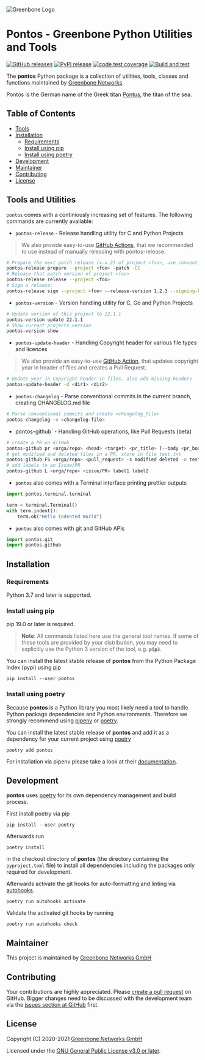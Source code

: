 ![Greenbone Logo](https://www.greenbone.net/wp-content/uploads/gb_logo_resilience_horizontal.png)

# Pontos - Greenbone Python Utilities and Tools <!-- omit in toc -->

[![GitHub releases](https://img.shields.io/github/release/greenbone/pontos.svg)](https://github.com/greenbone/pontos/releases)
[![PyPI release](https://img.shields.io/pypi/v/pontos.svg)](https://pypi.org/project/pontos/)
[![code test coverage](https://codecov.io/gh/greenbone/pontos/branch/main/graph/badge.svg)](https://codecov.io/gh/greenbone/pontos)
[![Build and test](https://github.com/greenbone/pontos/actions/workflows/ci-python.yml/badge.svg)](https://github.com/greenbone/pontos/actions/workflows/ci-python.yml)

The **pontos** Python package is a collection of utilities, tools, classes and
functions maintained by [Greenbone Networks].

Pontos is the German name of the Greek titan [Pontus](https://en.wikipedia.org/wiki/Pontus_(mythology)),
the titan of the sea.

## Table of Contents <!-- omit in toc -->

- [Tools](#tools-and-utilities)
- [Installation](#installation)
  - [Requirements](#requirements)
  - [Install using pip](#install-using-pip)
  - [Install using poetry](#install-using-poetry)
- [Development](#development)
- [Maintainer](#maintainer)
- [Contributing](#contributing)
- [License](#license)

## Tools and Utilities

`pontos` comes with a continiously increasing set of features.
The following commands are currently available:

* `pontos-release` - Release handling utility for C and Python Projects
>We also provide easy-to-use [GitHub Actions](https://github.com/greenbone/actions/#usage), that we recommended to use instead of manually releasing with pontos-release.
```bash
# Prepare the next patch release (x.x.2) of project <foo>, use conventional commits for release notes
pontos-release prepare --project <foo> -patch -CC
# Release that patch version of project <foo>
pontos-release release --project <foo>
# Sign a release:
pontos-release sign --project <foo> --release-version 1.2.3 --signing-key 1234567890ABCDEFEDCBA0987654321 [--passphrase <for_that_key>]
```
* `pontos-version` - Version handling utility for C, Go and Python Projects
```bash
# Update version of this project to 22.1.1
pontos-version update 22.1.1
# Show current projects version
pontos-version show
```
* `pontos-update-header` - Handling Copyright header for various file types and licences
>We also provide an easy-to-use [GitHub Action](https://github.com/greenbone/actions/#usage), that updates copyright year in header of files and creates a Pull Request.
```bash
# Update year in Copyright header in files, also add missing headers
pontos-update-header -d <dir1> <dir2>
```
* `pontos-changelog` - Parse conventional commits in the current branch, creating CHANGELOG.md file
```bash
# Parse conventional commits and create <changelog_file>
pontos-changelog -o <changelog-file>
```
* pontos-github` - Handling GitHub operations, like Pull Requests (beta)
```bash
# create a PR on GitHub
pontos-github pr <orga/repo> <head> <target> <pr_title> [--body <pr_body>]
# get modified and deleted files in a PR, store in file test.txt
pontos-github FS <orga/repo> <pull_request> -s modified deleted -o test.txt
# add labels to an Issue/PR
pontos-github L <orga/repo> <issue/PR> label1 label2
```

* `pontos` also comes with a Terminal interface printing prettier outputs
```python
import pontos.terminal.terminal

term = terminal.Terminal()
with term.indent():
    term.ok("Hello indented World")
```
* `pontos` also comes with git and GitHub APIs
```python
import pontos.git
import pontos.github
```

## Installation

### Requirements

Python 3.7 and later is supported.

### Install using pip

pip 19.0 or later is required.

> **Note**: All commands listed here use the general tool names. If some of
> these tools are provided by your distribution, you may need to explicitly use
> the Python 3 version of the tool, e.g. **`pip3`**.

You can install the latest stable release of **pontos** from the Python
Package Index (pypi) using [pip]

    pip install --user pontos

### Install using poetry

Because **pontos** is a Python library you most likely need a tool to
handle Python package dependencies and Python environments. Therefore we
strongly recommend using [pipenv] or [poetry].

You can install the latest stable release of **pontos** and add it as
a dependency for your current project using [poetry]

    poetry add pontos

For installation via pipenv please take a look at their [documentation][pipenv].

## Development

**pontos** uses [poetry] for its own dependency management and build
process.

First install poetry via pip

    pip install --user poetry

Afterwards run

    poetry install

in the checkout directory of **pontos** (the directory containing the
`pyproject.toml` file) to install all dependencies including the packages only
required for development.

Afterwards activate the git hooks for auto-formatting and linting via
[autohooks].

    poetry run autohooks activate

Validate the activated git hooks by running

    poetry run autohooks check

## Maintainer

This project is maintained by [Greenbone Networks GmbH][Greenbone Networks]

## Contributing

Your contributions are highly appreciated. Please
[create a pull request](https://github.com/greenbone/pontos/pulls)
on GitHub. Bigger changes need to be discussed with the development team via the
[issues section at GitHub](https://github.com/greenbone/pontos/issues)
first.

## License

Copyright (C) 2020-2021 [Greenbone Networks GmbH][Greenbone Networks]

Licensed under the [GNU General Public License v3.0 or later](LICENSE).

[Greenbone Networks]: https://www.greenbone.net/
[poetry]: https://python-poetry.org/
[pip]: https://pip.pypa.io/
[pipenv]: https://pipenv.pypa.io/
[autohooks]: https://github.com/greenbone/autohooks
